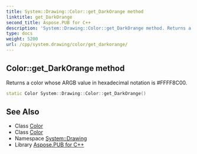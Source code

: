 ```yaml
---
title: System::Drawing::Color::get_DarkOrange method
linktitle: get_DarkOrange
second_title: Aspose.PUB for C++
description: 'System::Drawing::Color::get_DarkOrange method. Returns a color whose ARGB value in hexadecimal notation is #FFFF8C00 in C++.'
type: docs
weight: 5200
url: /cpp/system.drawing/color/get_darkorange/
---
```

## Color::get_DarkOrange method


Returns a color whose ARGB value in hexadecimal notation is #FFFF8C00.

```cpp
static Color System::Drawing::Color::get_DarkOrange()
```

## See Also

* Class [Color](../)
* Class [Color](../)
* Namespace [System::Drawing](../../)
* Library [Aspose.PUB for C++](../../../)
